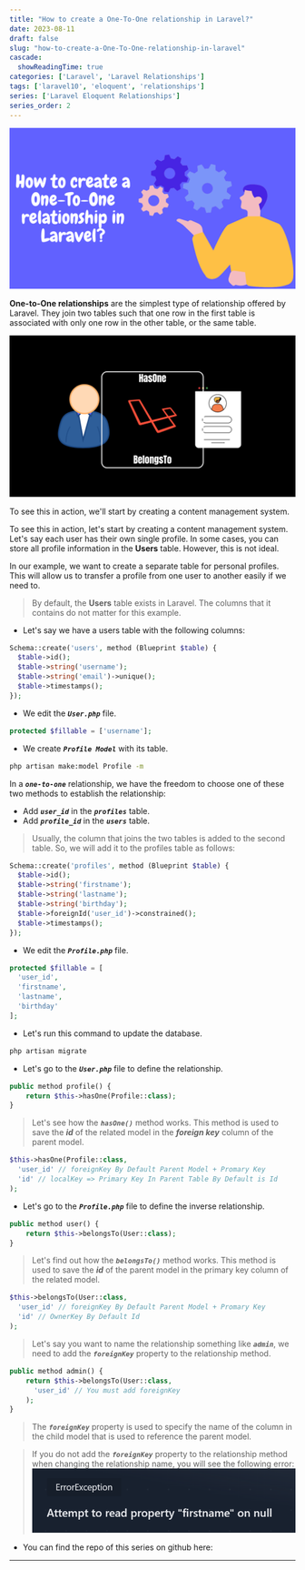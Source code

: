 ```yaml
---
title: "How to create a One-To-One relationship in Laravel?"
date: 2023-08-11
draft: false
slug: "how-to-create-a-One-To-One-relationship-in-laravel"
cascade:
  showReadingTime: true
categories: ['Laravel', 'Laravel Relationships']
tags: ['laravel10', 'eloquent', 'relationships']
series: ['Laravel Eloquent Relationships']
series_order: 2
---
```

![How to create a One-To-One relationship in Laravel?](/img/blog/laravel-eloquent-one-to-one-relationship-ultimate-guide-2023/en/how-to-create-a-One-To-One-relationship-in-laravel.png "How to create a One-To-One relationship in Laravel?")

__One-to-One relationships__ are the simplest type of relationship offered by Laravel. They join two tables such that one row in the first table is associated with only one row in the other table, or the same table.

![laravel one to one relationship](/img/blog/laravel-eloquent-one-to-one-relationship-ultimate-guide-2023/laravel-eloquent-one-to-one-relationship-ultimate-guide-2023.png "laravel one to one relationship")

To see this in action, we'll start by creating a content management system.

To see this in action, let's start by creating a content management system. Let's say each user has their own single profile. In some cases, you can store all profile information in the **Users** table. However, this is not ideal.

In our example, we want to create a separate table for personal profiles. This will allow us to transfer a profile from one user to another easily if we need to.


> By default, the **Users** table exists in Laravel. The columns that it contains do not matter for this example.

* Let's say we have a users table with the following columns:
```PHP
Schema::create('users', method (Blueprint $table) {
  $table->id();
  $table->string('username');
  $table->string('email')->unique();
  $table->timestamps();
});
```

* We edit the ***`User.php`*** file.
```PHP
protected $fillable = ['username'];
```

* We create ***`Profile Model`*** with its table.
```bash
php artisan make:model Profile -m
```

In a ***`one-to-one`*** relationship, we have the freedom to choose one of these two methods to establish the relationship:

* Add ***`user_id`*** in the ***`profiles`*** table.
* Add ***`profile_id`*** in the ***`users`*** table.

> Usually, the column that joins the two tables is added to the second table. So, we will add it to the profiles table as follows:
```PHP {hl_lines=["6"]} 
Schema::create('profiles', method (Blueprint $table) {
  $table->id();
  $table->string('firstname');
  $table->string('lastname');
  $table->string('birthday');
  $table->foreignId('user_id')->constrained();
  $table->timestamps();
});
```

* We edit the ***`Profile.php`*** file.
```PHP
protected $fillable = [
  'user_id',
  'firstname',
  'lastname',
  'birthday'
];
```

* Let's run this command to update the database.
```bash
php artisan migrate
```

* Let's go to the ***`User.php`*** file to define the relationship.
```PHP
public method profile() {
    return $this->hasOne(Profile::class);
}
```

> Let's see how the ***`hasOne()`*** method works.
> This method is used to save the ***id*** of the related model in the ***foreign key*** column of the parent model.
```PHP
$this->hasOne(Profile::class,
  'user_id' // foreignKey By Default Parent Model + Promary Key
  'id' // localKey => Primary Key In Parent Table By Default is Id
);
```

* Let's go to the ***`Profile.php`*** file to define the inverse relationship.
```PHP
public method user() {
    return $this->belongsTo(User::class);
}
```

> Let's find out how the ***`belongsTo()`*** method works.
> This method is used to save the ***id*** of the parent model in the primary key column of the related model.
```PHP
$this->belongsTo(User::class,
  'user_id' // foreignKey By Default Parent Model + Promary Key
  'id' // OwnerKey By Default Id
);
```

> Let's say you want to name the relationship something like ***`admin`***, we need to add the ***`foreignKey`*** property to the relationship method.
```PHP
public method admin() {
    return $this->belongsTo(User::class, 
      'user_id' // You must add foreignKey
    );
}
```

> The ***`foreignKey`*** property is used to specify the name of the column in the child model that is used to reference the parent model.

> If you do not add the ***`foreignKey`*** property to the relationship method when changing the relationship name, you will see the following error:
![Attempt to read property X on null](/img/blog/laravel-eloquent-one-to-one-relationship-ultimate-guide-2023/Attempt-to-read-property-X-on-null.png "Attempt to read property X on null")

- You can find the repo of this series on github here:
---